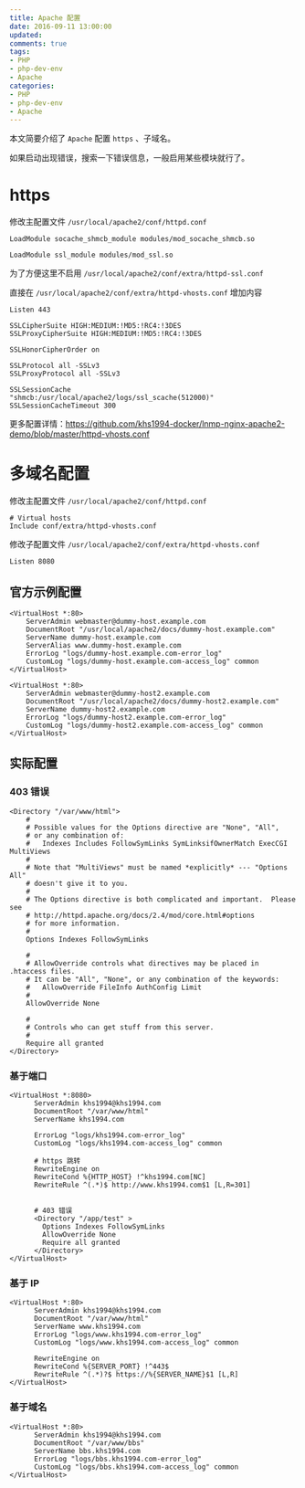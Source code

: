 ```yaml
---
title: Apache 配置
date: 2016-09-11 13:00:00
updated:
comments: true
tags:
- PHP
- php-dev-env
- Apache
categories:
- PHP
- php-dev-env
- Apache
---
```


本文简要介绍了 `Apache` 配置 `https` 、子域名。

<!--more-->

如果启动出现错误，搜索一下错误信息，一般启用某些模块就行了。

# https

修改主配置文件 `/usr/local/apache2/conf/httpd.conf`

```apacheconf
LoadModule socache_shmcb_module modules/mod_socache_shmcb.so

LoadModule ssl_module modules/mod_ssl.so
```

为了方便这里不启用 `/usr/local/apache2/conf/extra/httpd-ssl.conf`

直接在 `/usr/local/apache2/conf/extra/httpd-vhosts.conf` 增加内容

```apacheconf
Listen 443

SSLCipherSuite HIGH:MEDIUM:!MD5:!RC4:!3DES
SSLProxyCipherSuite HIGH:MEDIUM:!MD5:!RC4:!3DES

SSLHonorCipherOrder on

SSLProtocol all -SSLv3
SSLProxyProtocol all -SSLv3

SSLSessionCache        "shmcb:/usr/local/apache2/logs/ssl_scache(512000)"
SSLSessionCacheTimeout 300
```

更多配置详情：https://github.com/khs1994-docker/lnmp-nginx-apache2-demo/blob/master/httpd-vhosts.conf

# 多域名配置

修改主配置文件 `/usr/local/apache2/conf/httpd.conf`

```apacheconf
# Virtual hosts
Include conf/extra/httpd-vhosts.conf
```

修改子配置文件 `/usr/local/apache2/conf/extra/httpd-vhosts.conf`

```apacheconf
Listen 8080
```

## 官方示例配置

```apacheconf
<VirtualHost *:80>
    ServerAdmin webmaster@dummy-host.example.com
    DocumentRoot "/usr/local/apache2/docs/dummy-host.example.com"
    ServerName dummy-host.example.com
    ServerAlias www.dummy-host.example.com
    ErrorLog "logs/dummy-host.example.com-error_log"
    CustomLog "logs/dummy-host.example.com-access_log" common
</VirtualHost>

<VirtualHost *:80>
    ServerAdmin webmaster@dummy-host2.example.com
    DocumentRoot "/usr/local/apache2/docs/dummy-host2.example.com"
    ServerName dummy-host2.example.com
    ErrorLog "logs/dummy-host2.example.com-error_log"
    CustomLog "logs/dummy-host2.example.com-access_log" common
</VirtualHost>
```

## 实际配置

### 403 错误

```apacheconf
<Directory "/var/www/html">
    #
    # Possible values for the Options directive are "None", "All",
    # or any combination of:
    #   Indexes Includes FollowSymLinks SymLinksifOwnerMatch ExecCGI MultiViews
    #
    # Note that "MultiViews" must be named *explicitly* --- "Options All"
    # doesn't give it to you.
    #
    # The Options directive is both complicated and important.  Please see
    # http://httpd.apache.org/docs/2.4/mod/core.html#options
    # for more information.
    #
    Options Indexes FollowSymLinks

    #
    # AllowOverride controls what directives may be placed in .htaccess files.
    # It can be "All", "None", or any combination of the keywords:
    #   AllowOverride FileInfo AuthConfig Limit
    #
    AllowOverride None

    #
    # Controls who can get stuff from this server.
    #
    Require all granted
</Directory>
```

### 基于端口

```apacheconf
<VirtualHost *:8080>
      ServerAdmin khs1994@khs1994.com
      DocumentRoot "/var/www/html"
      ServerName khs1994.com

      ErrorLog "logs/khs1994.com-error_log"
      CustomLog "logs/khs1994.com-access_log" common

      # https 跳转
      RewriteEngine on
      RewriteCond %{HTTP_HOST} !^khs1994.com[NC]
      RewriteRule ^(.*)$ http://www.khs1994.com$1 [L,R=301]


      # 403 错误  
      <Directory "/app/test" >
        Options Indexes FollowSymLinks
        AllowOverride None
        Require all granted
      </Directory>
</VirtualHost>
```

### 基于 IP

```apacheconf
<VirtualHost *:80>
      ServerAdmin khs1994@khs1994.com
      DocumentRoot "/var/www/html"
      ServerName www.khs1994.com
      ErrorLog "logs/www.khs1994.com-error_log"
      CustomLog "logs/www.khs1994.com-access_log" common

      RewriteEngine on
      RewriteCond %{SERVER_PORT} !^443$
      RewriteRule ^(.*)?$ https://%{SERVER_NAME}$1 [L,R]
</VirtualHost>
```

### 基于域名

```apacheconf
<VirtualHost *:80>
      ServerAdmin khs1994@khs1994.com
      DocumentRoot "/var/www/bbs"
      ServerName bbs.khs1994.com
      ErrorLog "logs/bbs.khs1994.com-error_log"
      CustomLog "logs/bbs.khs1994.com-access_log" common
</VirtualHost>
```

